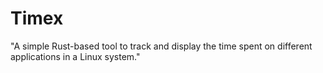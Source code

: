 # Timex
"A simple Rust-based tool to track and display the time spent on different applications in a Linux system."
